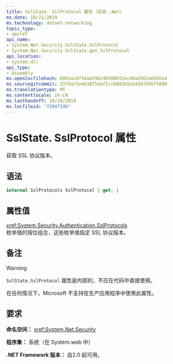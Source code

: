 ```yaml
---
title: SslState. SslProtocol 属性（系统 .Net）
ms.date: 10/21/2019
ms.technology: dotnet-networking
topic_type:
- apiref
api_name:
- System.Net.Security.SslState.SslProtocol
- System.Net.Security.SslState.get_SslProtocol
api_location:
- System.dll
api_type:
- Assembly
ms.openlocfilehash: 6983ac071dad29b240308031ecd0a3562a6856e4
ms.sourcegitcommit: 337bdc5a463875daf2cc6883e5a2da97d56f5000
ms.translationtype: MT
ms.contentlocale: zh-CN
ms.lasthandoff: 10/24/2019
ms.locfileid: "72847246"
---
```

# <a name="sslstatesslprotocol-property"></a>SslState. SslProtocol 属性

获取 SSL 协议版本。

## <a name="syntax"></a>语法

```csharp
internal SslProtocols SslProtocol { get; }
```

## <a name="property-value"></a>属性值

<xref:System.Security.Authentication.SslProtocols>  
枚举值的按位组合，这些枚举值指定 SSL 协议版本。

## <a name="remarks"></a>备注

> [!WARNING]
> `SslState.SslProtocol` 属性是内部的，不应在代码中直接使用。
>
> 在任何情况下，Microsoft 不支持在生产应用程序中使用此属性。

## <a name="requirements"></a>要求

**命名空间：** <xref:System.Net.Security>

**程序集：** 系统（在 System.web 中）

**.NET Framework 版本：** 自2.0 起可用。
